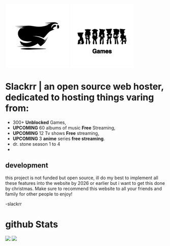 [![slackrr logo](https://github.com/ublockedslackrr/ublockedslackrr/blob/main/2.png?raw=true)](https://ublockedslackrr.github.io./index.html)
[![games logo](https://github.com/ublockedslackrr/ublockedslackrr/blob/main/1.png?raw=true)](https://ublockedslackrr.github.io/Games.html)

# Slackrr | an open source web hoster, dedicated to hosting things varing from:
- 300+ **Unblocked** Games,
- **UPCOMING** 60 albums of music **Free** Streaming,
- **UPCOMING** 12 Tv shows **Free** streaming,
- **UPCOMING** 3 **anime** series **free streaming**.
- dr. stone season 1 to 4
- 
## development
this project is not funded but open source, ill do my best to implement all these features into the website by 2026 or earlier but i want to get this done by christmas. Make sure to recommend this website to all your friends and family for other people to enjoy!

-slackrr

# github Stats
![](https://github-readme-stats.vercel.app/api?username=ublockedslackrr&show_icons=true&theme=dracula)
![](https://github-readme-stats.vercel.app/api/top-langs/?username=ublockedslackrr&layout=compact&show_icons=true&theme=dracula)

